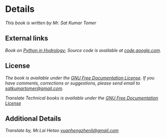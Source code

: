 Details
=========================================================================
*This book is written by Mr. Sat Kumar Tomer*

External links
-------------------------------------------------------------------------
*Book on [Python in Hydrology](http://www.greenteapress.com/pythonhydro/pythonhydro.html);*
*Source code is available at [code.google.com](https://code.google.com/archive/p/python-in-hydrology/source).*

License
-------------------------------------------------------------------------
*The book is available under the [GNU Free Documentation License](http://www.gnu.org/copyleft/fdl.html). If you have comments, corrections or suggestions, please send email to satkumartomer@gmail.com.*

*Translate Technical books is available under the [GNU Free Documentation License](http://www.gnu.org/copyleft/fdl.html)*

Additional Details
-------------------------------------------------------------------------
*Translate by,*
*Mr.Lai Hetao*
*yuanhengzhenli@gmail.com*